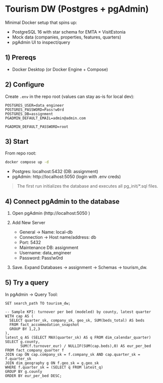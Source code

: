 # Tourism DW (Postgres + pgAdmin)

Minimal Docker setup that spins up:
- PostgreSQL 16 with star schema for EMTA × VisitEstonia
- Mock data (companies, properties, features, quarters)
- pgAdmin UI to inspect/query

## 1) Prereqs
- Docker Desktop (or Docker Engine + Compose)

## 2) Configure
Create `.env` in the repo root (values can stay as-is for local dev):
```
POSTGRES_USER=data_engineer
POSTGRES_PASSWORD=Pass!w0rd
POSTGRES_DB=assignment
PGADMIN_DEFAULT_EMAIL=admin@admin.com

PGADMIN_DEFAULT_PASSWORD=root
```


## 3) Start
From repo root:
```bash
docker compose up -d
```

* Postgres: localhost:5432 (DB: assignment)
* pgAdmin: http://localhost:5050
 (login with .env creds)

>The first run initializes the database and executes all pg_init/*.sql files.

## 4) Connect pgAdmin to the database

1. Open pgAdmin (http://localhost:5050
)

2. Add New Server
   * General → Name: local-db
   * Connection → Host name/address: db
   * Port: 5432
   * Maintenance DB: assignment
   * Username: data_engineer
   * Password: Pass!w0rd

3. Save. Expand Databases → assignment → Schemas → tourism_dw.

## 5) Try a query

In pgAdmin → Query Tool:
```
SET search_path TO tourism_dw;

-- Sample KPI: turnover per bed (modeled) by county, latest quarter
WITH cap AS (
  SELECT quarter_sk, company_sk, geo_sk, SUM(beds_total) AS beds
  FROM fact_accommodation_snapshot
  GROUP BY 1,2,3
),
latest_q AS (SELECT MAX(quarter_sk) AS q FROM dim_calendar_quarter)
SELECT g.county,
       SUM(f.turnover_eur) / NULLIF(SUM(cap.beds),0) AS eur_per_bed
FROM fact_company_quarter f
JOIN cap ON cap.company_sk = f.company_sk AND cap.quarter_sk = f.quarter_sk
JOIN dim_geography g ON f.geo_sk = g.geo_sk
WHERE f.quarter_sk = (SELECT q FROM latest_q)
GROUP BY g.county
ORDER BY eur_per_bed DESC;
```